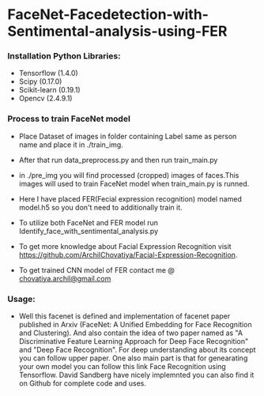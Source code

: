 # FaceNet-Facedetection-with-Sentimental-analysis-using-FER
### Installation Python Libraries:
- Tensorflow (1.4.0)
- Scipy (0.17.0)
- Scikit-learn (0.19.1)
- Opencv (2.4.9.1)

### Process to train FaceNet model
- Place Dataset of images in folder containing Label same as person name and place it in ./train_img.
- After that run data_preprocess.py and then run train_main.py
- in ./pre_img you will find processed (cropped) images of faces.This images will used to train FaceNet model when train_main.py is runned.
- Here I have placed FER(Fecial expression recognition) model named model.h5 so you don't need to additionally train it.
- To utilize both FaceNet and FER model run Identify_face_with_sentimental_analysis.py

- To get more knowledge about Facial Expression Recognition visit https://github.com/ArchilChovatiya/Facial-Expression-Recognition.
- To get trained CNN model of FER contact me @ chovatiya.archil@gmail.com

### Usage:
- Well this facenet is defined and implementation of facenet paper published in Arxiv (FaceNet: A Unified Embedding for Face Recognition and Clustering). And also contain the idea of two paper named as "A Discriminative Feature Learning Approach for Deep Face Recognition" and "Deep Face Recognition". For deep understanding about its concept you can follow upper paper. One also main part is that for genearating your own model you can follow this link Face Recognition using Tensorflow. David Sandberg have nicely implemnted you can also find it on Github for complete code and uses.



